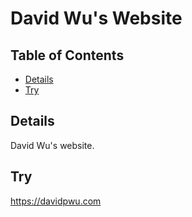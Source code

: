 # David Wu's Website

## Table of Contents

* [Details](#details)
* [Try](#try)

## Details

David Wu's website.

## Try

<a href="https://davidpwu.com">https://davidpwu.com</a>